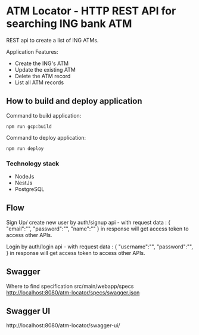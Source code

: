 # ATM Locator - HTTP REST API for searching ING bank ATM

REST api to create a list of ING ATMs. 

Application Features:

* Create the ING's ATM
* Update the existing ATM
* Delete the ATM record
* List all ATM records

## How to build and deploy application

Command to build application:

```text
npm run gcp:build  
```

Command to deploy application:

```text
npm run deploy  
```

### Technology stack

* NodeJs
* NestJs
* PostgreSQL

## Flow 

Sign Up/ create new user by auth/signup api - with request data :
{
    "email":"",
    "password":"",
    "name":""
}
 in response will get access token to access other APIs.

Login by auth/login api - with request data :
{
    "username":"",
    "password":"",
}
 in response will get access token to access other APIs.


## Swagger

Where to find specification src/main/webapp/specs [http://localhost:8080/atm-locator/specs/swagger.json](http://localhost:8080/atm-locator/specs/swagger.json)

## Swagger UI

http://localhost:8080/atm-locator/swagger-ui/

